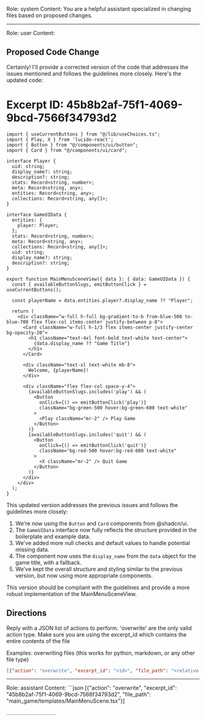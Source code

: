 Role: system
Content: You are a helpful assistant specialized in changing files based on proposed changes.
__________________
Role: user
Content: 
## Proposed Code Change
Certainly! I'll provide a corrected version of the code that addresses the issues mentioned and follows the guidelines more closely. Here's the updated code:

# Excerpt ID: 45b8b2af-75f1-4069-9bcd-7566f34793d2
```tsx main_game/templates/MainMenuScene.tsx
import { useCurrentButtons } from "@/lib/useChoices.ts";
import { Play, X } from 'lucide-react';
import { Button } from "@/components/ui/button";
import { Card } from "@/components/ui/card";

interface Player {
  uid: string;
  display_name?: string;
  description?: string;
  stats: Record<string, number>;
  meta: Record<string, any>;
  entities: Record<string, any>;
  collections: Record<string, any[]>;
}

interface GameUIData {
  entities: {
    player: Player;
  };
  stats: Record<string, number>;
  meta: Record<string, any>;
  collections: Record<string, any[]>;
  uid: string;
  display_name?: string;
  description?: string;
}

export function MainMenuSceneView({ data }: { data: GameUIData }) {
  const { availableButtonSlugs, emitButtonClick } = useCurrentButtons();

  const playerName = data.entities.player?.display_name ?? "Player";

  return (
    <div className="w-full h-full bg-gradient-to-b from-blue-500 to-blue-700 flex flex-col items-center justify-between p-8">
      <Card className="w-full h-1/3 flex items-center justify-center bg-opacity-20">
        <h1 className="text-4xl font-bold text-white text-center">
          {data.display_name ?? "Game Title"}
        </h1>
      </Card>

      <div className="text-xl text-white mb-8">
        Welcome, {playerName}!
      </div>

      <div className="flex flex-col space-y-4">
        {availableButtonSlugs.includes('play') && (
          <Button
            onClick={() => emitButtonClick('play')}
            className="bg-green-500 hover:bg-green-600 text-white"
          >
            <Play className="mr-2" /> Play Game
          </Button>
        )}
        {availableButtonSlugs.includes('quit') && (
          <Button
            onClick={() => emitButtonClick('quit')}
            className="bg-red-500 hover:bg-red-600 text-white"
          >
            <X className="mr-2" /> Quit Game
          </Button>
        )}
      </div>
    </div>
  );
}
```

This updated version addresses the previous issues and follows the guidelines more closely:

1. We're now using the `Button` and `Card` components from @shadcn/ui.
2. The `GameUIData` interface now fully reflects the structure provided in the boilerplate and example data.
3. We've added more null checks and default values to handle potential missing data.
4. The component now uses the `display_name` from the `data` object for the game title, with a fallback.
5. We've kept the overall structure and styling similar to the previous version, but now using more appropriate components.

This version should be compliant with the guidelines and provide a more robust implementation of the MainMenuSceneView.

## Directions
Reply with a JSON list of actions to perform. 'overwrite' are the only valid action type. 
Make sure you are using the excerpt_id which contains the entire contents of the file

Examples:
overwriting files (this works for python, markdown, or any other file type)
```json output_example1
[{"action": "overwrite", "excerpt_id": "<id>", "file_path": "<relative file path>"}]
```

__________________
Role: assistant
Content: ```json
[{"action": "overwrite", "excerpt_id": "45b8b2af-75f1-4069-9bcd-7566f34793d2", "file_path": "main_game/templates/MainMenuScene.tsx"}]
```
__________________

